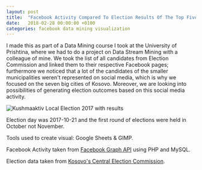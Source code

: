 ```yaml
---
layout: post
title:  "Facebook Activity Compared To Election Results Of The Top Five Candidates For The Last Local Elections In Prishtina, Kosovo"
date:   2018-02-28 00:00:00 +0100
categories: facebook data mining visualization
---
```

I made this as part of a Data Mining course I took at the University of Prishtina, where we had to do a project on Data Stream Mining with a colleague of mine. We took the list of all candidates from Election Commission and linked them to their respective Facebook pages; furthermore we noticed that a lot of the candidates of the smaller municipalities weren't represented on social media, which is why we focused on the seven big cities of Kosovo. Moreover, we are looking into possibilities of generating election outcomes based on this social media activity.

![Kushmaaktiv Local Election 2017 with results](https://github.com/gentrexha/gentrexha.github.io/blob/master/assets/images/posts/kushmaaktiv-local-election-2017-w-results.png?raw=true)

Election day was 2017-10-21 and the first round of elections were held in October not November.

Tools used to create visual: Google Sheets & GIMP.

Facebook Activity taken from [Facebook Graph API](https://developers.facebook.com/docs/graph-api/) using PHP and MySQL.

Election data taken from [Kosovo's Central Election Commission](http://www.kqz-ks.org/zgjedhjet-2/zgjedhjet-lokale/per-kryetar-te-komunave/zgjedhjet-per-kryetar-komune-2017/).